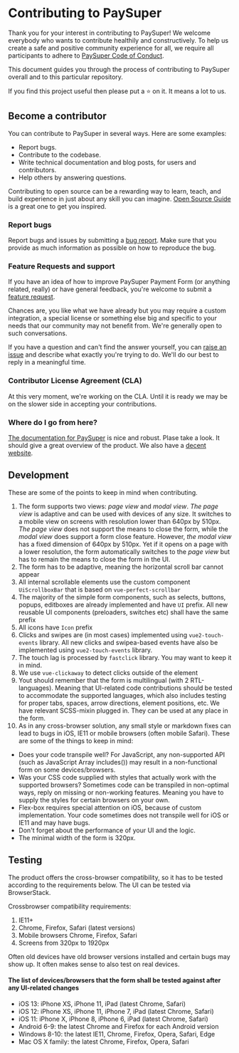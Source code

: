 # Contributing to PaySuper

Thank you for your interest in contributing to PaySuper! We welcome everybody who wants to contribute healthily and constructively. To help us create a safe and positive community experience for all, we require all participants to adhere to [PaySuper Code of Conduct](https://github.com/paysuper/code-of-conduct/blob/master/README.md).

This document guides you through the process of contributing to PaySuper overall and to this particular repository.

If you find this project useful then please put a ⭐️ on it. It means a lot to us.

## Become a contributor

You can contribute to PaySuper in several ways. Here are some examples:

- Report bugs.
- Contribute to the codebase.
- Write technical documentation and blog posts, for users and contributors.
- Help others by answering questions.

Contributing to open source can be a rewarding way to learn, teach, and build experience in just about any skill you can imagine. [Open Source Guide](https://opensource.guide/how-to-contribute/) is a great one to get you inspired.

### Report bugs

Report bugs and issues by submitting a [bug report](../../issues/new?labels=type%3A+bug&template=1-bug_report.md). Make sure that you provide as much information as possible on how to reproduce the bug.

### Feature Requests and support

If you have an idea of how to improve PaySuper Payment Form (or anything related, really) or have general feedback, you're welcome to submit a [feature request](../../issues/new?labels=type%3A+feature+request&template=2-feature_request.md).

Chances are, you like what we have already but you may require a custom integration, a special license or something else big and specific to your needs that our community may not benefit from. We're generally open to such conversations.

If you have a question and can't find the answer yourself, you can [raise an issue](../../issues/new?assignees=&labels=&template=support-request.md&title=I+have+a+question+about+%3Cthis+and+that%3E+%5BSupport%5D) and describe what exactly you're trying to do. We'll do our best to reply in a meaningful time.

### Contributor License Agreement (CLA)

At this very moment, we're working on the CLA. Until it is ready we may be on the slower side in accepting your contributions.

### Where do I go from here?

[The documentation for PaySuper](https://docs.pay.super.com/) is nice and robust. Plase take a look. It should give a great overview of the product. We also have a [decent website](https://pay.super.com/). 

## Development
These are some of the points to keep in mind when contributing.

1. The form supports two views: *page view* and *modal view*.
*The page view* is adaptive and can be used with devices of any size. It switches to a mobile view on screens with resolution lower than 640px by 510px. *The page view* does not support the means to close the form, while the *modal view* does support a form close feature.  However, *the modal view* has a fixed dimension of 640px by 510px. Yet if it opens on a page with a lower resolution, the form automatically switches to the *page view* but has to remain the means to close the form in the UI.
2. The form has to be adaptive, meaning the horizontal scroll bar cannot appear
3. All internal scrollable elements use the custom component `UiScrollboxBar` that is based on  `vue-perfect-scrollbar`
4. The majority of the simple form components, such as selects, buttons, popups, editboxes are already implemented and have `UI` prefix. All new reusable UI components (preloaders, switches etc) shall have the same prefix
5. All icons have `Icon` prefix
6. Clicks and swipes are (in most cases) implemented using `vue2-touch-events` library. All new clicks and swipea-based events have also be implemented using `vue2-touch-events` library.
7. The touch lag is processed by `fastclick` library. You may want to keep it in mind.
8. We use `vue-clickaway` to detect clicks outside of the element  
9. Yout should remember that the form is multilingual (with 2 RTL-languages). Meaning that UI-related code contributions should be tested to accommodate the supported languages, which also includes testing for proper tabs, spaces, arrow directions, element positions, etc. We have relevant SCSS-mixin plugged in. They can be used at any place in the form.
10. As in any cross-browser solution, any small style or markdown fixes can lead to bugs in iOS, IE11 or mobile browsers (often mobile Safari). These are some of the things to keep in mind:
* Does your code transpile well? For JavaScript, any non-supported API (such as JavaScript Array includes()) may result in a non-functional form on some devices/browsers.
* Was your CSS code supplied with styles that actually work with the supported browsers? Sometimes code can be transpiled in non-optimal ways, reply on missing or non-working features. Meaning you have to supply the styles for certain browsers on your own.
* Flex-box requires special attention on iOS, because of custom implementation. Your code sometimes does not transpile well for iOS or IE11 and may have bugs.
* Don't forget about the performance of your UI and the logic.  
* The minimal width of the form is 320px.


## Testing

The product offers the cross-browser compatibility, so it has to be tested according to the requirements below. The UI can be tested via BrowserStack.

Crossbrowser compatibility requirements:
1. IE11+
2. Chrome, Firefox, Safari (latest versions)
3. Mobile browsers Chrome, Firefox, Safari
4. Screens from 320px to 1920px

Often old devices have old browser versions installed and certain bugs may show up. It often makes sense to also test on real devices.

#### The list of devices/browsers that the form shall be tested against after any UI-related changes
* iOS 13: iPhone XS, iPhone 11, iPad (latest Chrome, Safari)
* iOS 12: iPhone XS, iPhone 11, iPhone 7, iPad (latest Chrome, Safari)
* iOS 11: iPhone X, iPhone 8, iPhone 6, iPad (latest Chrome, Safari)
* Android 6-9: the latest Chrome and Firefox for each Android version
* Windows 8-10: the latest IE11, Chrome, Firefox, Opera, Safari, Edge 
* Mac OS X family: the latest Chrome, Firefox, Opera, Safari
